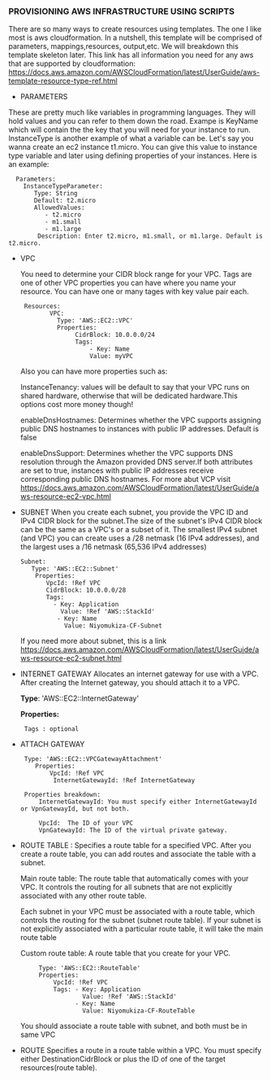 ### PROVISIONING AWS INFRASTRUCTURE USING SCRIPTS 
  There are so many ways to create resources using templates. The one I like most is aws cloudformation. In a nutshell, this template will be comprised of parameters, mappings,resources, output,etc. We will breakdown this template skeleton later. This link has all information you need for any aws that are supported by cloudformation: https://docs.aws.amazon.com/AWSCloudFormation/latest/UserGuide/aws-template-resource-type-ref.html

+ PARAMETERS

These are pretty much like variables in programming languages. They will hold values and you can refer to them down the road. Exampe is KeyName which will contain the the key that you will need for your instance to run. InstanceType is another example of what a variable can be. Let's say you wanna create an ec2 instance t1.micro. You can give this value to instance type variable and later using defining properties of your instances. Here is an example:

      Parameters:
        InstanceTypeParameter:
           Type: String
           Default: t2.micro
           AllowedValues:
              - t2.micro
              - m1.small
              - m1.large
            Description: Enter t2.micro, m1.small, or m1.large. Default is t2.micro.
+ VPC
  
  You need to determine your CIDR block range for your VPC. Tags are one of other VPC properties you can have where you name your resource. You can have one or many tages with key value pair each.

       Resources:
              VPC:
                Type: 'AWS::EC2::VPC'
                Properties:
                     CidrBlock: 10.0.0.0/24
                     Tags:
                         - Key: Name
                         Value: myVPC
    Also you can have more properties such as:

    InstanceTenancy: values will be default to say that your VPC runs on shared hardware, otherwise that will be dedicated hardware.This options cost more money though!
    
    enableDnsHostnames: Determines whether the VPC supports assigning public DNS hostnames to instances with public IP addresses. Default is false

    enableDnsSupport: Determines whether the VPC supports DNS resolution through the Amazon provided DNS server.If both attributes are set to true, instances with public IP addresses receive corresponding public DNS hostnames.
    For more abut VCP visit https://docs.aws.amazon.com/AWSCloudFormation/latest/UserGuide/aws-resource-ec2-vpc.html

+ SUBNET
  When you create each subnet, you provide the VPC ID and IPv4 CIDR block for the subnet.The size of the subnet's IPv4 CIDR block can be the same as a VPC's or a subset of it. The smallest IPv4 subnet (and VPC) you can create uses a /28 netmask (16 IPv4 addresses), and the largest uses a /16 netmask (65,536 IPv4 addresses)
    
      Subnet:
         Type: 'AWS::EC2::Subnet'
          Properties:
             VpcId: !Ref VPC
             CidrBlock: 10.0.0.0/28
             Tags:
               - Key: Application
                 Value: !Ref 'AWS::StackId'
                - Key: Name
                  Value: Niyomukiza-CF-Subnet
    If you need more about subnet, this is a link https://docs.aws.amazon.com/AWSCloudFormation/latest/UserGuide/aws-resource-ec2-subnet.html

+ INTERNET GATEWAY
   Allocates an internet gateway for use with a VPC. After creating the Internet gateway, you should attach it to a VPC.

    __Type__: 'AWS::EC2::InternetGateway' 
     
     __Properties:__
       
       Tags : optional
+ ATTACH GATEWAY
   
       Type: 'AWS::EC2::VPCGatewayAttachment'
          Properties:
              VpcId: !Ref VPC
               InternetGatewayId: !Ref InternetGateway

       Properties breakdown:
           InternetGatewayId: You must specify either InternetGatewayId or VpnGatewayId, but not both.

           VpcId:  The ID of your VPC
           VpnGatewayId: The ID of the virtual private gateway.


+ ROUTE TABLE :
    Specifies a route table for a specified VPC. After you create a route table, you can add routes and associate the table with a subnet.

    Main route table: The route table that automatically comes with your VPC. It controls the routing for all subnets that are not explicitly associated with any other route table.

    Each subnet in your VPC must be associated with a route table, which controls the routing for the subnet (subnet route table). If your subnet is not explicitly associated with a particular route table, it will take the main route table

    Custom route table: A route table that you create for your VPC.
     
           Type: 'AWS::EC2::RouteTable'
           Properties:
               VpcId: !Ref VPC
               Tags: - Key: Application
                       Value: !Ref 'AWS::StackId'
                     - Key: Name
                       Value: Niyomukiza-CF-RouteTable
    You should associate a route table with subnet, and both must be in same VPC
+ ROUTE
  Specifies a route in a route table within a VPC. You must specify either DestinationCidrBlock or plus the ID of one of the target resources(route table).

       
  

